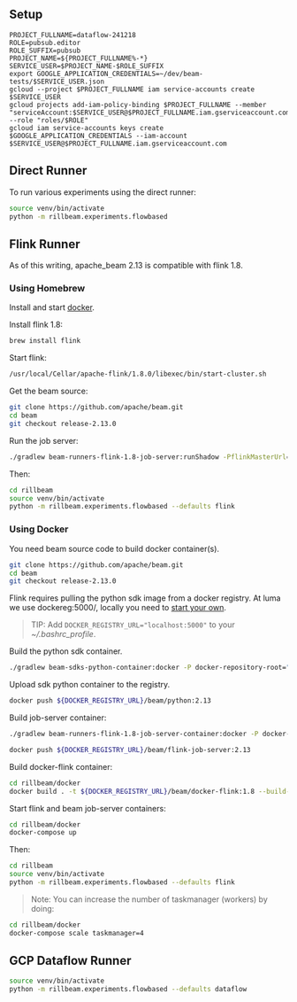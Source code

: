 ## Setup

```
PROJECT_FULLNAME=dataflow-241218
ROLE=pubsub.editor
ROLE_SUFFIX=pubsub
PROJECT_NAME=${PROJECT_FULLNAME%-*}
SERVICE_USER=$PROJECT_NAME-$ROLE_SUFFIX
export GOOGLE_APPLICATION_CREDENTIALS=~/dev/beam-tests/$SERVICE_USER.json
gcloud --project $PROJECT_FULLNAME iam service-accounts create $SERVICE_USER
gcloud projects add-iam-policy-binding $PROJECT_FULLNAME --member "serviceAccount:$SERVICE_USER@$PROJECT_FULLNAME.iam.gserviceaccount.com" --role "roles/$ROLE"
gcloud iam service-accounts keys create $GOOGLE_APPLICATION_CREDENTIALS --iam-account $SERVICE_USER@$PROJECT_FULLNAME.iam.gserviceaccount.com
```

## Direct Runner

To run various experiments using the direct runner:
```bash
source venv/bin/activate
python -m rillbeam.experiments.flowbased
```

## Flink Runner

As of this writing, apache_beam 2.13 is compatible with flink 1.8.

### Using Homebrew

Install and start [docker](https://docs.docker.com/v17.12/docker-for-mac/install/).

Install flink 1.8:

```bash
brew install flink
```

Start flink:

```bash
/usr/local/Cellar/apache-flink/1.8.0/libexec/bin/start-cluster.sh
```

Get the beam source:

```bash
git clone https://github.com/apache/beam.git
cd beam
git checkout release-2.13.0
```

Run the job server:

```bash
./gradlew beam-runners-flink-1.8-job-server:runShadow -PflinkMasterUrl=localhost:8081
```

Then:

```bash
cd rillbeam
source venv/bin/activate
python -m rillbeam.experiments.flowbased --defaults flink
```

### Using Docker

You need beam source code to build docker container(s).

```bash
git clone https://github.com/apache/beam.git
cd beam
git checkout release-2.13.0
```

Flink requires pulling the python sdk image from a docker registry. At luma we use dockereg:5000/, locally you need to [start your own](https://docs.docker.com/registry/deploying/).

> TIP: Add `DOCKER_REGISTRY_URL="localhost:5000"` to your _~/.bashrc_profile_.

Build the python sdk container.

```bash
./gradlew beam-sdks-python-container:docker -P docker-repository-root="${DOCKER_REGISTRY_URL}/beam" -P docker-tag=2.13
```

Upload sdk python container to the registry.

```bash
docker push ${DOCKER_REGISTRY_URL}/beam/python:2.13
```

Build job-server container:

```bash
./gradlew beam-runners-flink-1.8-job-server-container:docker -P docker-repository-root="${DOCKER_REGISTRY_URL}/beam" -P docker-tag=2.13
```
```bash
docker push ${DOCKER_REGISTRY_URL}/beam/flink-job-server:2.13
```

Build docker-flink container:

```bash
cd rillbeam/docker
docker build . -t ${DOCKER_REGISTRY_URL}/beam/docker-flink:1.8 --build-arg DOCKER_GID_HOST=$(grep docker /etc/group | cut -d ':' -f 3)
```

Start flink and beam job-server containers:

```bash
cd rillbeam/docker
docker-compose up
```

Then:

```bash
cd rillbeam
source venv/bin/activate
python -m rillbeam.experiments.flowbased --defaults flink
```

> Note: You can increase the number of taskmanager (workers) by doing: 
```bash
cd rillbeam/docker
docker-compose scale taskmanager=4
```

## GCP Dataflow Runner

```bash
source venv/bin/activate
python -m rillbeam.experiments.flowbased --defaults dataflow
```
